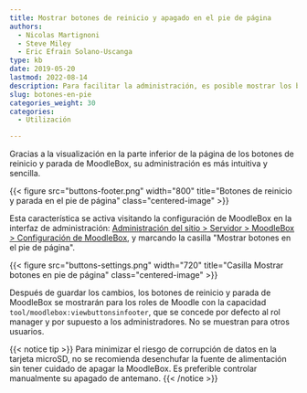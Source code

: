 ```yaml
---
title: Mostrar botones de reinicio y apagado en el pie de página
authors:
  - Nicolas Martignoni
  - Steve Miley
  - Eric Efrain Solano-Uscanga
type: kb
date: 2019-05-20
lastmod: 2022-08-14
description: Para facilitar la administración, es posible mostrar los botones de reinicio y parada de MoodleBox en el pie de página de todas las páginas de Moodle.
slug: botones-en-pie
categories_weight: 30
categories:
  - Utilización

---
```

Gracias a la visualización en la parte inferior de la página de los botones de reinicio y parada de MoodleBox, su administración es más intuitiva y sencilla.

{{< figure src="buttons-footer.png" width="800" title="Botones de reinicio y parada en el pie de página" class="centered-image" >}}

Esta característica se activa visitando la configuración de MoodleBox en la interfaz de administración: [Administración del sitio > Servidor > MoodleBox > Configuración de MoodleBox][1], y marcando la casilla "Mostrar botones en el pie de página".

{{< figure src="buttons-settings.png" width="720" title="Casilla Mostrar botones en pie de página" class="centered-image" >}}

Después de guardar los cambios, los botones de reinicio y parada de MoodleBox se mostrarán para los roles de Moodle con la capacidad `tool/moodlebox:viewbuttonsinfooter`, que se concede por defecto al rol manager y por supuesto a los administradores. No se muestran para otros usuarios.

{{< notice tip >}}
Para minimizar el riesgo de corrupción de datos en la tarjeta microSD, no se recomienda desenchufar la fuente de alimentación sin tener cuidado de apagar la MoodleBox. Es preferible controlar manualmente su apagado de antemano.
{{< /notice >}}

 [1]: http://moodlebox.home/admin/settings.php?section=tool_moodlebox_settings
